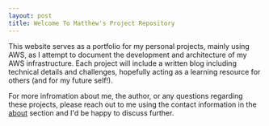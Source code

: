 ```yaml
---
layout: post
title: Welcome To Matthew's Project Repository
---
```


This website serves as a portfolio for my personal projects, mainly using AWS, as I attempt to document the development and architecture of my AWS infrastructure.
Each project will include a written blog including technical details and challenges, hopefully acting as a learning resource for others (and for my future self!).

For more infromation about me, the author, or any questions regarding these projects, please reach out to me using the contact information in the <a href="../about">about</a> section and I'd be happy to discuss further.
